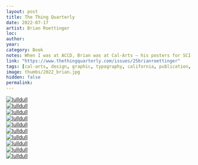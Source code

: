 ```yaml
---
layout: post
title: The Thing Quarterly
date: 2022-07-17
artist: Brian Roettinger
loc: 
author: 
year: 
category: Book
notes: When I was at ACCD, Brian was at Cal-Arts – his posters for SCI-ARC made me an avid fan... and he won a grammy. 
link: "https://www.thethingquarterly.com/issues/25brianroettinger"
tags: [cal-arts, design, graphic, typography, california, publication, editorial]
image: thumbs/2022_brian.jpg
hidden: false
permalink:
---
```





<div class="post_image">
	<a href="{{ site.baseurl }}/images/posts/2022_brian/001.jpg" target="_blank">
	<img src="{{ site.baseurl }}/images/posts/2022_brian/001.jpg" alt="lulldull"></a>
</div>

<div class="post_image">
	<a href="{{ site.baseurl }}/images/posts/2022_brian/002.jpg" target="_blank">
	<img src="{{ site.baseurl }}/images/posts/2022_brian/002.jpg" alt="lulldull"></a>
</div>

<div class="post_image">
	<a href="{{ site.baseurl }}/images/posts/2022_brian/003.jpg" target="_blank">
	<img src="{{ site.baseurl }}/images/posts/2022_brian/003.jpg" alt="lulldull"></a>
</div>

<div class="post_image">
	<a href="{{ site.baseurl }}/images/posts/2022_brian/004.jpg" target="_blank">
	<img src="{{ site.baseurl }}/images/posts/2022_brian/004.jpg" alt="lulldull"></a>
</div>

<div class="post_image">
	<a href="{{ site.baseurl }}/images/posts/2022_brian/005.jpg" target="_blank">
	<img src="{{ site.baseurl }}/images/posts/2022_brian/005.jpg" alt="lulldull"></a>
</div>

<div class="post_image">
	<a href="{{ site.baseurl }}/images/posts/2022_brian/006.jpg" target="_blank">
	<img src="{{ site.baseurl }}/images/posts/2022_brian/006.jpg" alt="lulldull"></a>
</div>

<div class="post_image">
	<a href="{{ site.baseurl }}/images/posts/2022_brian/007.jpg" target="_blank">
	<img src="{{ site.baseurl }}/images/posts/2022_brian/007.jpg" alt="lulldull"></a>
</div>

<div class="post_image">
	<a href="{{ site.baseurl }}/images/posts/2022_brian/008.jpg" target="_blank">
	<img src="{{ site.baseurl }}/images/posts/2022_brian/008.jpg" alt="lulldull"></a>
</div>

<div class="post_image">
	<a href="{{ site.baseurl }}/images/posts/2022_brian/009.jpg" target="_blank">
	<img src="{{ site.baseurl }}/images/posts/2022_brian/009.jpg" alt="lulldull"></a>
</div>

<div class="post_image">
	<a href="{{ site.baseurl }}/images/posts/2022_brian/010.jpg" target="_blank">
	<img src="{{ site.baseurl }}/images/posts/2022_brian/010.jpg" alt="lulldull"></a>
</div>